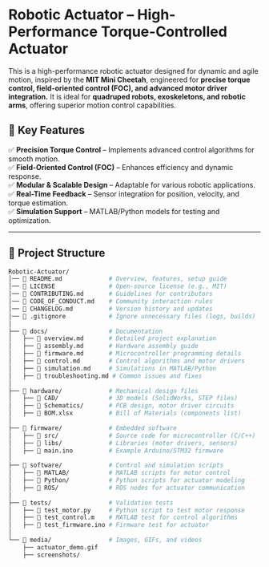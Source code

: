 # Robotic Actuator – High-Performance Torque-Controlled Actuator  
This is a high-performance robotic actuator designed for dynamic and agile motion, inspired by the **MIT Mini Cheetah**, engineered for **precise torque control, field-oriented control (FOC), and advanced motor driver integration.** It is ideal for **quadruped robots, exoskeletons, and robotic arms**, offering superior motion control capabilities. 

## 🌟 **Key Features**  
✅ **Precision Torque Control** – Implements advanced control algorithms for smooth motion.  
✅ **Field-Oriented Control (FOC)** – Enhances efficiency and dynamic response.  
✅ **Modular & Scalable Design** – Adaptable for various robotic applications.  
✅ **Real-Time Feedback** – Sensor integration for position, velocity, and torque estimation.  
✅ **Simulation Support** – MATLAB/Python models for testing and optimization.  

---

## 📁 **Project Structure**  

```bash
Robotic-Actuator/  
│── 📜 README.md             # Overview, features, setup guide  
│── 📜 LICENSE               # Open-source license (e.g., MIT)  
│── 📜 CONTRIBUTING.md       # Guidelines for contributors  
│── 📜 CODE_OF_CONDUCT.md    # Community interaction rules  
│── 📜 CHANGELOG.md          # Version history and updates  
│── 📜 .gitignore            # Ignore unnecessary files (logs, builds)  
│  
├── 📂 docs/                 # Documentation  
│   ├── 📜 overview.md       # Detailed project explanation  
│   ├── 📜 assembly.md       # Hardware assembly guide  
│   ├── 📜 firmware.md       # Microcontroller programming details  
│   ├── 📜 control.md        # Control algorithms and motor drivers  
│   ├── 📜 simulation.md     # Simulations in MATLAB/Python  
│   ├── 📜 troubleshooting.md # Common issues and fixes  
│  
├── 📂 hardware/             # Mechanical design files  
│   ├── 📂 CAD/              # 3D models (SolidWorks, STEP files)  
│   ├── 📂 Schematics/       # PCB design, motor driver circuits  
│   ├── 📜 BOM.xlsx          # Bill of Materials (components list)  
│  
├── 📂 firmware/             # Embedded software  
│   ├── 📂 src/              # Source code for microcontroller (C/C++)  
│   ├── 📂 libs/             # Libraries (motor drivers, sensors)  
│   ├── 📜 main.ino          # Example Arduino/STM32 firmware  
│  
├── 📂 software/             # Control and simulation scripts  
│   ├── 📂 MATLAB/           # MATLAB scripts for motor control  
│   ├── 📂 Python/           # Python scripts for actuator modeling  
│   ├── 📂 ROS/              # ROS nodes for actuator communication  
│  
├── 📂 tests/                # Validation tests  
│   ├── 📜 test_motor.py     # Python script to test motor response  
│   ├── 📜 test_control.m    # MATLAB test for control algorithms  
│   ├── 📜 test_firmware.ino # Firmware test for actuator  
│  
└── 📂 media/                # Images, GIFs, and videos  
    ├── actuator_demo.gif     
    ├── screenshots/  







